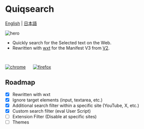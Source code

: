 # Quiqsearch

[English](/README.md) | [日本語](/README.ja.md)

![hero](/docs/images/hero.gif)

- Quickly search for the Selected text on the Web.
- Rewritten with [wxt](https://github.com/wxt-dev/wxt) for the Manifest V3 from [V2](https://github.com/ergofriend/Quiqsearch/tree/v2).

<br />

[![chrome](/docs/images/brands/chrome.png)](https://chromewebstore.google.com/detail/quiqsearch/aemnbkipehpanmmiicmofabkfllcmajj)
&nbsp;&nbsp;&nbsp;&nbsp;
[![firefox](/docs/images/brands/firefox.png)](https://addons.mozilla.org/firefox/addon/quiqsearch/)


## Roadmap

- [x] Rewritten with wxt
- [x] Ignore target elements (input, textarea, etc.)
- [x] Additional search filter within a specific site (YouTube, X, etc.)
- [x] Custom search filter (eval User Script)
- [ ] Extension Filter (Disable at specific sites)
- [ ] Themes
